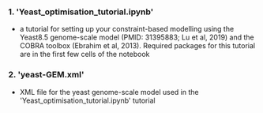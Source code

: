 ### 1. 'Yeast_optimisation_tutorial.ipynb' 
- a tutorial for setting up your constraint-based modelling using the Yeast8.5 genome-scale model (PMID: 31395883; Lu et al, 2019) and the COBRA toolbox (Ebrahim et al, 2013). Required packages for this tutorial are in the first few cells of the notebook
### 2. 'yeast-GEM.xml' 
- XML file for the yeast genome-scale model used in the 'Yeast_optimisation_tutorial.ipynb' tutorial

